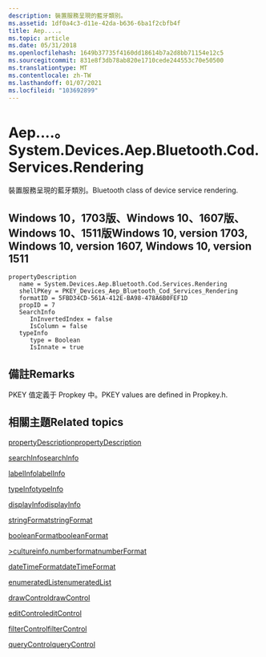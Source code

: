 ```yaml
---
description: 裝置服務呈現的藍牙類別。
ms.assetid: 1df0a4c3-d11e-42da-b636-6ba1f2cbfb4f
title: Aep....。
ms.topic: article
ms.date: 05/31/2018
ms.openlocfilehash: 1649b37735f4160dd18614b7a2d8bb71154e12c5
ms.sourcegitcommit: 831e8f3db78ab820e1710cede244553c70e50500
ms.translationtype: MT
ms.contentlocale: zh-TW
ms.lasthandoff: 01/07/2021
ms.locfileid: "103692899"
---
```

# <a name="systemdevicesaepbluetoothcodservicesrendering"></a><span data-ttu-id="0fd97-103">Aep....。</span><span class="sxs-lookup"><span data-stu-id="0fd97-103">System.Devices.Aep.Bluetooth.Cod.Services.Rendering</span></span>

<span data-ttu-id="0fd97-104">裝置服務呈現的藍牙類別。</span><span class="sxs-lookup"><span data-stu-id="0fd97-104">Bluetooth class of device service rendering.</span></span>

## <a name="windows-10-version-1703-windows-10-version-1607-windows-10-version-1511"></a><span data-ttu-id="0fd97-105">Windows 10，1703版、Windows 10、1607版、Windows 10、1511版</span><span class="sxs-lookup"><span data-stu-id="0fd97-105">Windows 10, version 1703, Windows 10, version 1607, Windows 10, version 1511</span></span>

```
propertyDescription
   name = System.Devices.Aep.Bluetooth.Cod.Services.Rendering
   shellPKey = PKEY_Devices_Aep_Bluetooth_Cod_Services_Rendering
   formatID = 5FBD34CD-561A-412E-BA98-478A6B0FEF1D
   propID = 7
   SearchInfo
      InInvertedIndex = false
      IsColumn = false
   typeInfo
      type = Boolean
      IsInnate = true
```

## <a name="remarks"></a><span data-ttu-id="0fd97-106">備註</span><span class="sxs-lookup"><span data-stu-id="0fd97-106">Remarks</span></span>

<span data-ttu-id="0fd97-107">PKEY 值定義于 Propkey 中。</span><span class="sxs-lookup"><span data-stu-id="0fd97-107">PKEY values are defined in Propkey.h.</span></span>

## <a name="related-topics"></a><span data-ttu-id="0fd97-108">相關主題</span><span class="sxs-lookup"><span data-stu-id="0fd97-108">Related topics</span></span>

<dl> <dt>

[<span data-ttu-id="0fd97-109">propertyDescription</span><span class="sxs-lookup"><span data-stu-id="0fd97-109">propertyDescription</span></span>](./propdesc-schema-propertydescription.md)
</dt> <dt>

[<span data-ttu-id="0fd97-110">searchInfo</span><span class="sxs-lookup"><span data-stu-id="0fd97-110">searchInfo</span></span>](./propdesc-schema-searchinfo.md)
</dt> <dt>

[<span data-ttu-id="0fd97-111">labelInfo</span><span class="sxs-lookup"><span data-stu-id="0fd97-111">labelInfo</span></span>](./propdesc-schema-labelinfo.md)
</dt> <dt>

[<span data-ttu-id="0fd97-112">typeInfo</span><span class="sxs-lookup"><span data-stu-id="0fd97-112">typeInfo</span></span>](./propdesc-schema-typeinfo.md)
</dt> <dt>

[<span data-ttu-id="0fd97-113">displayInfo</span><span class="sxs-lookup"><span data-stu-id="0fd97-113">displayInfo</span></span>](./propdesc-schema-displayinfo.md)
</dt> <dt>

[<span data-ttu-id="0fd97-114">stringFormat</span><span class="sxs-lookup"><span data-stu-id="0fd97-114">stringFormat</span></span>](./propdesc-schema-stringformat.md)
</dt> <dt>

[<span data-ttu-id="0fd97-115">booleanFormat</span><span class="sxs-lookup"><span data-stu-id="0fd97-115">booleanFormat</span></span>](./propdesc-schema-booleanformat.md)
</dt> <dt>

[<span data-ttu-id="0fd97-116">>cultureinfo.numberformat</span><span class="sxs-lookup"><span data-stu-id="0fd97-116">numberFormat</span></span>](./propdesc-schema-numberformat.md)
</dt> <dt>

[<span data-ttu-id="0fd97-117">dateTimeFormat</span><span class="sxs-lookup"><span data-stu-id="0fd97-117">dateTimeFormat</span></span>](./propdesc-schema-datetimeformat.md)
</dt> <dt>

[<span data-ttu-id="0fd97-118">enumeratedList</span><span class="sxs-lookup"><span data-stu-id="0fd97-118">enumeratedList</span></span>](./propdesc-schema-enumeratedlist.md)
</dt> <dt>

[<span data-ttu-id="0fd97-119">drawControl</span><span class="sxs-lookup"><span data-stu-id="0fd97-119">drawControl</span></span>](./propdesc-schema-drawcontrol.md)
</dt> <dt>

[<span data-ttu-id="0fd97-120">editControl</span><span class="sxs-lookup"><span data-stu-id="0fd97-120">editControl</span></span>](./propdesc-schema-editcontrol.md)
</dt> <dt>

[<span data-ttu-id="0fd97-121">filterControl</span><span class="sxs-lookup"><span data-stu-id="0fd97-121">filterControl</span></span>](./propdesc-schema-filtercontrol.md)
</dt> <dt>

[<span data-ttu-id="0fd97-122">queryControl</span><span class="sxs-lookup"><span data-stu-id="0fd97-122">queryControl</span></span>](./propdesc-schema-querycontrol.md)
</dt> </dl>

 

 
